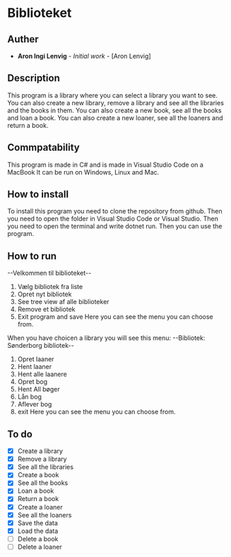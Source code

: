 # Biblioteket

## Auther
* **Aron Ingi Lenvig** - *Initial work* - [Aron Lenvig]

## Description
This program is a library where you can select a library you want to see.
You can also create a new library, remove a library and see all the libraries and the books in them.
You can also create a new book, see all the books and loan a book.
You can also create a new loaner, see all the loaners and return a book.

## Commpatability
This program is made in C# and is made in Visual Studio Code on a MacBook
It can be run on Windows, Linux and Mac.

## How to install
To install this program you need to clone the repository from github.
Then you need to open the folder in Visual Studio Code or Visual Studio.
Then you need to open the terminal and write dotnet run.
Then you can use the program.

## How to run
--Velkommen til biblioteket--
1. Vælg bibliotek fra liste
2. Opret nyt bibliotek
3. See tree view af alle biblioteker
4. Remove et bibliotek
5. Exit program and save
Here you can see the menu you can choose from.

When you have choicen a library you will see this menu:
--Bibliotek: Sønderborg bibliotek--
1. Opret laaner
2. Hent laaner
3. Hent alle laanere
4. Opret bog
5. Hent All bøger
6. Lån bog
7. Aflever bog
8. exit
Here you can see the menu you can choose from.

## To do
* [x] Create a library
* [x] Remove a library
* [x] See all the libraries
* [x] Create a book
* [x] See all the books
* [x] Loan a book
* [x] Return a book
* [x] Create a loaner
* [x] See all the loaners
* [x] Save the data
* [x] Load the data
* [ ] Delete a book
* [ ] Delete a loaner
